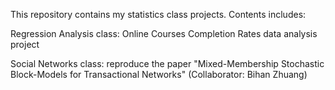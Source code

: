 This repository contains my statistics class projects. Contents includes:


Regression Analysis class: Online Courses Completion Rates data analysis project

Social Networks class: reproduce the paper "Mixed-Membership Stochastic Block-Models for Transactional Networks" (Collaborator: Bihan Zhuang)
